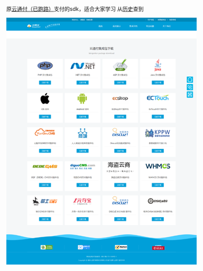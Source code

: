 原[云通付（已跑路）](http://pay.passpay.net)支付的sdk，适合大家学习
从[历史](https://web.archive.org/web/20170630211356/http://www.passpay.net/s/down)查到

![](https://github.com/Sailiy/shanpay/blob/master/SDK.png)
